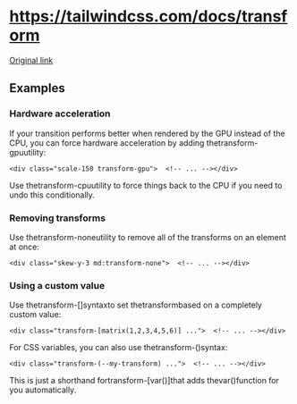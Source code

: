 # https://tailwindcss.com/docs/transform

[Original link](https://tailwindcss.com/docs/transform)

## Examples

### Hardware acceleration

If your transition performs better when rendered by the GPU instead of the CPU, you can force hardware acceleration by adding thetransform-gpuutility:

```
<div class="scale-150 transform-gpu">  <!-- ... --></div>
```

Use thetransform-cpuutility to force things back to the CPU if you need to undo this conditionally.

### Removing transforms

Use thetransform-noneutility to remove all of the transforms on an element at once:

```
<div class="skew-y-3 md:transform-none">  <!-- ... --></div>
```

### Using a custom value

Use thetransform-[<value>]syntaxto set thetransformbased on a completely custom value:

```
<div class="transform-[matrix(1,2,3,4,5,6)] ...">  <!-- ... --></div>
```

For CSS variables, you can also use thetransform-(<custom-property>)syntax:

```
<div class="transform-(--my-transform) ...">  <!-- ... --></div>
```

This is just a shorthand fortransform-[var(<custom-property>)]that adds thevar()function for you automatically.
